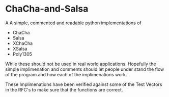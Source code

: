 # ChaCha-and-Salsa
A A simple, commented and readable python implementations of 
- ChaCha
- Salsa
- XChaCha
- XSalsa
- Poly1305

While these should not be used in real world applications. Hopefully the simple implimenation and comments should let people under stand the flow of the program and how each of the implimenations work.

These Implimenations have been verified against some of the Test Vectors in the RFC's to make sure that the functions are correct.
